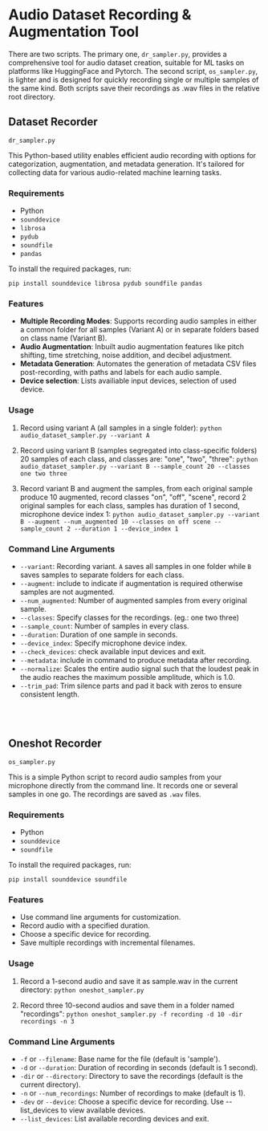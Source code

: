 # Audio Dataset Recording & Augmentation Tool

There are two scripts. The primary one, `dr_sampler.py`, provides a comprehensive tool for audio dataset creation, suitable for ML tasks on platforms like HuggingFace and Pytorch. The second script, `os_sampler.py`, is lighter and is designed for quickly recording single or multiple samples of the same kind. Both scripts save their recordings as .wav files in the relative root directory.


## Dataset Recorder
`dr_sampler.py`


This Python-based utility enables efficient audio recording with options for categorization, augmentation, and metadata generation. It's tailored for collecting data for various audio-related machine learning tasks.

### Requirements

- Python
- `sounddevice`
- `librosa`
- `pydub`
- `soundfile`
- `pandas`

To install the required packages, run:

`
pip install sounddevice librosa pydub soundfile pandas
`

### Features

- **Multiple Recording Modes**: Supports recording audio samples in either a common folder for all samples (Variant A) or in separate folders based on class name (Variant B).
- **Audio Augmentation**: Inbuilt audio augmentation features like pitch shifting, time stretching, noise addition, and decibel adjustment.
- **Metadata Generation**: Automates the generation of metadata CSV files post-recording, with paths and labels for each audio sample.
- **Device selection**: Lists availiable input devices, selection of used device.

### Usage

1. Record using variant A (all samples in a single folder):
`
python audio_dataset_sampler.py --variant A
`

2. Record using variant B (samples segregated into class-specific folders) 20 samples of each class, and classes are: "one", "two", "three":
`
python audio_dataset_sampler.py --variant B --sample_count 20 --classes one two three
`

3. Record variant B and augment the samples, from each original sample produce 10 augmented, record classes "on", "off", "scene", record 2 original samples for each class, samples has duration of 1 second, microphone device index 1:
`
python audio_dataset_sampler.py --variant B --augment --num_augmented 10 --classes on off scene --sample_count 2 --duration 1 --device_index 1
`


### Command Line Arguments

- `--variant`: Recording variant. `A` saves all samples in one folder while `B` saves samples to separate folders for each class.
- `--augment`: include to indicate if augmentation is required otherwise samples are not augmented.
- `--num_augmented`: Number of augmented samples from every original sample.
- `--classes`: Specify classes for the recordings. (eg.: one two three)
- `--sample_count`: Number of samples in every class.
- `--duration`: Duration of one sample in seconds.
- `--device_index`: Specify microphone device index.
- `--check_devices`: check available input devices and exit.
- `--metadata`: include in command to produce metadata after recording.
- `--normalize`: Scales the entire audio signal such that the loudest peak in the audio reaches the maximum possible amplitude, which is 1.0.
- `--trim_pad`: Trim silence parts and pad it back with zeros to ensure consistent length.



<br>
<br>



## Oneshot Recorder
`os_sampler.py`

This is a simple Python script to record audio samples from your microphone directly from the command line. It records one or several samples in one go. The recordings are saved as `.wav` files.


### Requirements

- Python
- `sounddevice`
- `soundfile`

To install the required packages, run:

`
pip install sounddevice soundfile
`

### Features

- Use command line arguments for customization.
- Record audio with a specified duration.
- Choose a specific device for recording.
- Save multiple recordings with incremental filenames.
   
### Usage

1. Record a 1-second audio and save it as sample.wav in the current directory:
`
python oneshot_sampler.py
`

2. Record three 10-second audios and save them in a folder named "recordings":
`
python oneshot_sampler.py -f recording -d 10 -dir recordings -n 3
`

### Command Line Arguments

- `-f` or `--filename`: Base name for the file (default is 'sample').
- `-d` or `--duration`: Duration of recording in seconds (default is 1 second).
- `-dir` or `--directory`: Directory to save the recordings (default is the current directory).
- `-n` or `--num_recordings`: Number of recordings to make (default is 1).
- `-dev` or `--device`: Choose a specific device for recording. Use --list_devices to view available devices.
- `--list_devices`: List available recording devices and exit.
